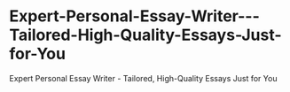 # Expert-Personal-Essay-Writer---Tailored-High-Quality-Essays-Just-for-You
Expert Personal Essay Writer - Tailored, High-Quality Essays Just for You
